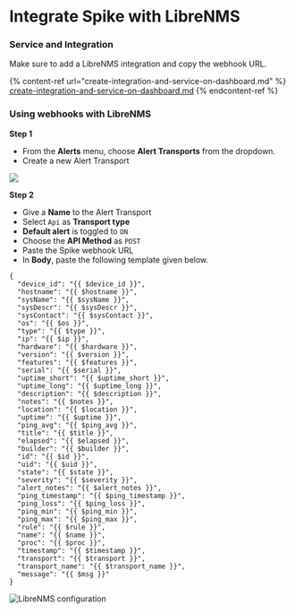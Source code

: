# Integrate Spike with LibreNMS

### Service and Integration

Make sure to add a LibreNMS integration and copy the webhook URL.

{% content-ref url="create-integration-and-service-on-dashboard.md" %}
[create-integration-and-service-on-dashboard.md](create-integration-and-service-on-dashboard.md)
{% endcontent-ref %}



### Using webhooks with LibreNMS

**Step 1**

* From the **Alerts** menu, choose **Alert Transports** from the dropdown.
* Create a new Alert Transport

![](<../.gitbook/assets/image (114).png>)

**Step 2**

* Give a **Name** to the Alert Transport
* Select `Api` as **Transport type**
* **Default alert** is toggled to `ON`
* Choose the **API Method** as `POST`
* Paste the Spike webhook URL
* In **Body**, paste the following template given below.

```
{
  "device_id": "{{ $device_id }}",
  "hostname": "{{ $hostname }}",
  "sysName": "{{ $sysName }}",
  "sysDescr": "{{ $sysDescr }}",
  "sysContact": "{{ $sysContact }}",
  "os": "{{ $os }}",
  "type": "{{ $type }}",
  "ip": "{{ $ip }}",
  "hardware": "{{ $hardware }}",
  "version": "{{ $version }}",
  "features": "{{ $features }}",
  "serial": "{{ $serial }}",
  "uptime_short": "{{ $uptime_short }}",
  "uptime_long": "{{ $uptime_long }}",
  "description": "{{ $description }}",
  "notes": "{{ $notes }}",
  "location": "{{ $location }}",
  "uptime": "{{ $uptime }}",
  "ping_avg": "{{ $ping_avg }}",
  "title": "{{ $title }}",
  "elapsed": "{{ $elapsed }}",
  "builder": "{{ $builder }}",
  "id": "{{ $id }}",
  "uid": "{{ $uid }}",
  "state": "{{ $state }}",
  "severity": "{{ $severity }}",
  "alert_notes": "{{ $alert_notes }}",
  "ping_timestamp": "{{ $ping_timestamp }}",
  "ping_loss": "{{ $ping_loss }}",
  "ping_min": "{{ $ping_min }}",
  "ping_max": "{{ $ping_max }}",
  "rule": "{{ $rule }}",
  "name": "{{ $name }}",
  "proc": "{{ $proc }}",
  "timestamp": "{{ $timestamp }}",
  "transport": "{{ $transport }}",
  "transport_name": "{{ $transport_name }}",
  "message": "{{ $msg }}"
}
```

![LibreNMS configuration](<../.gitbook/assets/integrations/librenms/config.png>)

